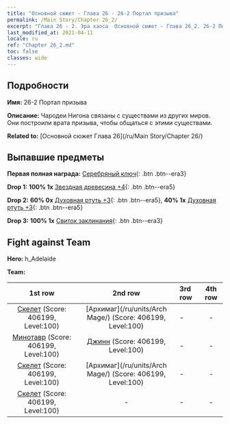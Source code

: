 ```yaml
---
title: "Основной сюжет - Глава 26 - 26-2 Портал призыва"
permalink: /Main Story/Chapter 26_2/
excerpt: "Глава 26 - 2. Эра хаоса  Основной сюжет - Глава 26_2. 26-2 Портал призыва"
last_modified_at: 2021-04-11
locale: ru
ref: "Chapter 26_2.md"
toc: false
classes: wide
---
```


## Подробности

 **Имя:** 26-2 Портал призыва

 **Описание:** Чародеи Нигона связаны с существами из других миров. Они построили врата призыва, чтобы общаться с этими существами.

 **Related to:** [Основной сюжет Глава 26](/ru/Main Story/Chapter 26/)

## Выпавшие предметы

 **Первая полная награда:** [Серебряный ключ](/ru/Items/con_693/){: .btn .btn--era3}

 **Drop 1:** **100% 1x** [Звездная древесина +4](/ru/Items/mat_90/){: .btn .btn--era5}

 **Drop 2:** **60% 0x** [Духовная ртуть +3](/ru/Items/mat_84/){: .btn .btn--era5}, **40% 1x** [Духовная ртуть +3](/ru/Items/mat_84/){: .btn .btn--era5}

 **Drop 3:** **100% 1x** [Свиток заклинания](/ru/Items/con_694/){: .btn .btn--era3}


## Fight against Team
 **Hero:** h_Adelaide

 **Team:**


  | 1st row | 2nd row | 3rd row | 4th row |
  |:----:|:----:|:----|:----:|
  | [Скелет](/ru/units/Skeleton/) (Score: 406199, Level:100)  | [Архимаг](/ru/units/Arch Mage/) (Score: 406199, Level:100)  | - | - |
  | [Минотавр](/ru/units/Minotaur/) (Score: 406199, Level:100)  | [Джинн](/ru/units/Genie/) (Score: 406199, Level:100)  | - | - |
  | [Скелет](/ru/units/Skeleton/) (Score: 406199, Level:100)  | [Архимаг](/ru/units/Arch Mage/) (Score: 406199, Level:100)  | - | - |
  | [Скелет](/ru/units/Skeleton/) (Score: 406199, Level:100)  | - | - | - |


